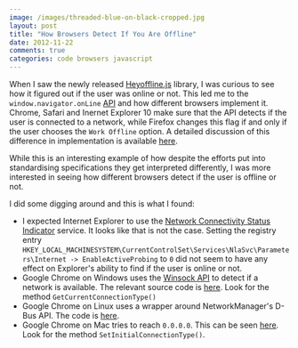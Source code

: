 ```yaml
---
image: /images/threaded-blue-on-black-cropped.jpg
layout: post
title: "How Browsers Detect If You Are Offline"
date: 2012-11-22
comments: true
categories: code browsers javascript
---
```

When I saw the newly released
[Heyoffline.js](http://oskarkrawczyk.github.com/heyoffline.js/) library,
I was curious to see how it figured out if the user was online or
not. This led me to the `window.navigator.onLine` [API](https://developer.mozilla.org/en-US/docs/DOM/window.navigator.onLine) and how
different browsers implement it. Chrome, Safari and Inernet Explorer 10
make sure that the API detects if the user is connected to a network,
while Firefox changes this flag if and only if the user chooses the
`Work Offline` option. A detailed discussion of this difference in
implementation is available
[here](http://schalk-neethling.com/2011/05/navigator-online-and-the-differing-implementations-of-a-standard/).

While this is an interesting example of how despite the efforts put into
standardising specifications they get interpreted differently, I was
more interested in seeing how different browsers detect if the user is
offline or not.

I did some digging around and this is what I found:

* I expected Internet Explorer to use the [Network Connectivity Status
  Indicator](http://blog.superuser.com/2011/05/16/windows-7-network-awareness/)
  service. It looks like that is not the case. Setting the registry
  entry
  `HKEY_LOCAL_MACHINESYSTEM\CurrentControlSet\Services\NlaSvc\Parameters\Internet
  -> EnableActiveProbing` to `0` did not seem to have any effect on
  Explorer's ability to find if the user is online or not.
* Google Chrome on Windows uses the [Winsock API]("http://msdn.microsoft.com/en-us/library/windows/desktop/ms741641(v=vs.85).aspx") to detect if a network
  is available. The relevant source code is
  [here](http://src.chromium.org/svn/trunk/src/net/base/network_change_notifier_win.cc). Look
  for the method `GetCurrentConnectionType()`
* Google Chrome on Linux uses a wrapper around NetworkManager's D-Bus
  API. The code is
  [here](http://src.chromium.org/svn/trunk/src/net/base/network_change_notifier_linux.cc).
* Google Chrome on Mac tries to reach `0.0.0.0`. This can be seen
  [here](http://src.chromium.org/svn/trunk/src/net/base/network_change_notifier_mac.cc). Look for the method `SetInitialConnectionType()`.

